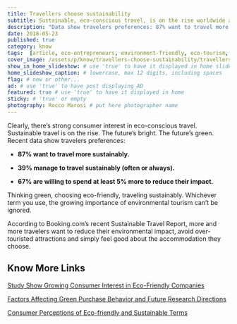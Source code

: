 ```yaml
---
title: Travellers choose sustainability
subtitle: Sustainable, eco-conscious travel, is on the rise worldwide according to recent statistics.
description: "Data show travelers preferences: 87% want to travel more sustainably. 39% manage to travel sustainably. 67% can spend at least 5% more to reduce their impact."
date: 2018-05-23
published: true
category: know
tags:  [article, eco-entrepreneurs, environment-friendly, eco-tourism, learning, permaculture, social-responsibility, travel]
cover_image: /assets/p/know/travellers-choose-sustainability/travellers-choose-sustainability.jpg
show_in_home_slideshow: # use 'true' to have it displayed in home slideshow
home_slideshow_caption: # lowercase, max 12 digits, including spaces
flag: # new or other...
ad: # use 'true' to have post displaying AD
featured: true # use 'true' to have it displayed in home
sticky: # 'true' or empty
photography: Rocco Marosi # put here photographer name
---
```


Clearly, there’s strong consumer interest in eco-conscious travel. Sustainable travel is on the rise. The future’s bright. The future’s green. Recent data show travelers preferences:

- **87% want to travel more sustainably.**

- **39% manage to travel sustainably (often or always).**

- **67% are willing to spend at least 5% more to reduce their impact.**

Thinking green, choosing eco-friendly, traveling sustainably. Whichever term you use, the growing importance of environmental tourism can’t be ignored.

According to Booking.com’s recent Sustainable Travel Report, more and more travelers want to reduce their environmental impact, avoid over-touristed attractions and simply feel good about the accommodation they choose.


## Know More Links

[Study Show Growing Consumer Interest in Eco-Friendly Companies](https://www.webmarketingpros.com/blog/study-show-growing-consumer-interest-in-eco-friendly-companies/)

[Factors Affecting Green Purchase Behavior and Future Research Directions](https://www.sciencedirect.com/science/article/pii/S2306774815000034)

[Consumer Perceptions of Eco-friendly and Sustainable Terms](https://www.researchgate.net/publication/282923711_Consumer_Perceptions_of_Eco-friendly_and_Sustainable_Terms)
